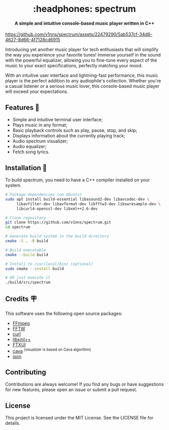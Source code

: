 <h1 align="center">
  <br>
  :headphones: spectrum
  <br>
</h1>

<h4 align="center">A simple and intuitive console-based music player written in C++</h4>

https://github.com/v1nns/spectrum/assets/22479290/5ab537cf-34d6-4627-8d66-4f7128cd6915

Introducing yet another music player for tech enthusiasts that will simplify the way you experience your favorite tunes! Immerse yourself in the sound with the powerful equalizer, allowing you to fine-tune every aspect of the music to your exact specifications, perfectly matching your mood.

With an intuitive user interface and lightning-fast performance, this music player is the perfect addition to any audiophile's collection. Whether you're a casual listener or a serious music lover, this console-based music player will exceed your expectations.

## Features :speech_balloon:

- Simple and intuitive terminal user interface;
- Plays music in any format;
- Basic playback controls such as play, pause, stop, and skip;
- Displays information about the currently playing track;
- Audio spectrum visualizer;
- Audio equalizer;
- Fetch song lyrics.

## Installation :floppy_disk:

To build spectrum, you need to have a C++ compiler installed on your system.

```bash
# Package dependencies (on Ubuntu)
sudo apt install build-essential libasound2-dev libavcodec-dev \
     libavfilter-dev libavformat-dev libfftw3-dev libswresample-dev \
     libcurl4-openssl-dev libxml++2.6-dev

# Clone repository
git clone https://github.com/v1nns/spectrum.git
cd spectrum

# Generate build system in the build directory
cmake -S . -B build

# Build executable
cmake --build build

# Install to /usr/local/bin/ (optional)
sudo cmake --install build

# OR just execute it
./build/src/spectrum

```

## Credits :placard:

This software uses the following open source packages:

- [FFmpeg](https://ffmpeg.org/)
- [FFTW](https://www.fftw.org/)
- [curl](https://curl.se/)
- [libxml++](https://libxmlplusplus.github.io/libxmlplusplus/)
- [FTXUI](https://github.com/ArthurSonzogni/FTXUI)
- [cava](https://github.com/karlstav/cava) <sup>(visualizer is based on Cava algorithm)</sup>
- [json](https://github.com/nlohmann/json)

## Contributing

Contributions are always welcome! If you find any bugs or have suggestions for new features, please open an issue or submit a pull request.

## License

This project is licensed under the MIT License. See the LICENSE file for details.
